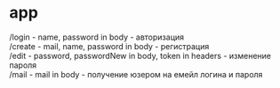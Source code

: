 # app
/login - name, password in body - авторизация                  
/create - mail, name, password in body - регистрация          
/edit - password, passwordNew in body, token in headers - изменение пароля                        
/mail - mail in body - получение юзером на емейл логина и пароля
